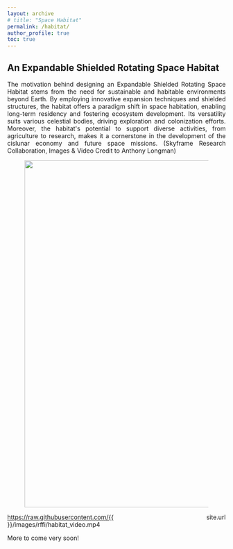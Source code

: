 ```yaml
---
layout: archive
# title: "Space Habitat"
permalink: /habitat/
author_profile: true
toc: true
---
```


<div style="text-align: justify;" markdown="1">

## An Expandable Shielded Rotating Space Habitat 
The motivation behind designing an Expandable Shielded Rotating Space Habitat stems from the need for sustainable and habitable environments beyond Earth. By employing innovative expansion techniques and shielded structures, the habitat offers a paradigm shift in space habitation, enabling long-term residency and fostering ecosystem development. Its versatility suits various celestial bodies, driving exploration and colonization efforts. Moreover, the habitat's potential to support diverse activities, from agriculture to research, makes it a cornerstone in the development of the cislunar economy and future space missions. (Skyframe Research Collaboration, Images & Video Credit to Anthony Longman)

<!-- We investigate an expandable shielded rotating space habitat presents a groundbreaking approach to pressurized orbital enclosures, starting from a small seed structure and gradually expanding into a V-shaped valley configuration with terraced hillsides, as shown in Figure 1. Successive concentric floor rings and flexible toroidal pressure membranes create a multi-story assembly with airlock docking portals and horticultural floorspace. This symmetrical enclosure surrounds a central void that transforms into a low-pressure atmospheric reserve over time. As the habitat grows, the expandable axial strut accommodates spacecraft docking and supports primary mirrors and radiators. Solar-powered steam thrusters facilitate rotational acceleration while maintaining a non-rotating shield, easing material addition and docking. This innovative habitat design offers significant potential for development in the cislunar economy and beyond, including applications on Venus, Mars, and as Aldrin cyclers. (Images Video Credit to Anthony Longman) -->


<figure><img src="{{ site.url }}/images/rffi/habitat_two.png" width="800"/></figure>

<!-- <figure><img src="{{ site.url }}/images/rffi/habitat_video.mp4" width="100px" height="100px"/></figure> -->

https://raw.githubusercontent.com/{{ site.url }}/images/rffi/habitat_video.mp4



More to come very soon!